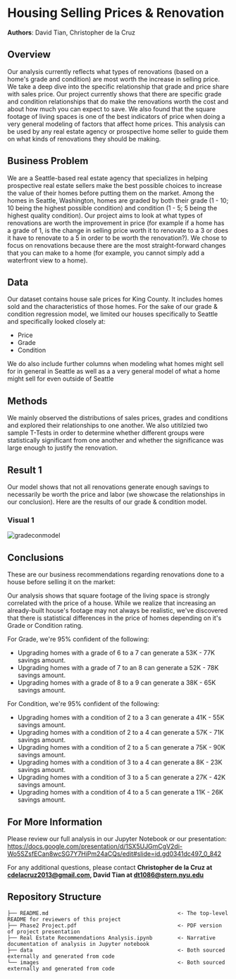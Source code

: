 # Housing Selling Prices & Renovation

**Authors**: David Tian, Christopher de la Cruz

## Overview

Our analysis currently reflects what types of renovations (based on a home's grade and condition) are most worth the increase in selling price. We take a deep dive into the specific relationship that grade and price share with sales price. Our project currently shows that there are specific grade and condition relationships that do make the renovations worth the cost and about how much you can expect to save. We also found that the square footage of living spaces is one of the best indicators of price when doing a very general modeling of factors that affect home prices. This analysis can be used by any real estate agency or prospective home seller to guide them on what kinds of renovations they should be making.

## Business Problem

We are a Seattle-based real estate agency that specializes in helping prospective real estate sellers make the best possible choices to increase the value of their homes before putting them on the market. Among the homes in Seattle, Washington, homes are graded by both their grade (1 - 10; 10 being the highest possible condition) and condition (1 - 5; 5 being the highest quality condition). Our project aims to look at what types of renovations are worth the improvement in price (for example if a home has a grade of 1, is the change in selling price worth it to renovate to a 3 or does it have to renovate to a 5 in order to be worth the renovation?). We chose to focus on renovations because there are the most straight-forward changes that you can make to a home (for example, you cannot simply add a waterfront view to a home).

## Data

Our dataset contains house sale prices for King County. It includes homes sold and the characteristics of those homes. For the sake of our grade & condition regression model, we limited our houses specifically to Seattle and specifically looked closely at:

- Price<br>
- Grade<br>
- Condition<br>

We do also include further columns when modeling what homes might sell for in general in Seattle as well as a a very general model of what a home might sell for even outside of Seattle

## Methods

We mainly observed the distributions of sales prices, grades and conditions and explored their relationships to one another. We also utitilzied two sample T-Tests in order to determine whether different groups were statistically significant from one another and whether the significance was large enough to justify the renovation.

## Result 1

Our model shows that not all renovations generate enough savings to necessarily be worth the price and labor (we showcase the relationships in our conclusion). Here are the results of our grade & condition model.

### Visual 1

![gradeconmodel](https://user-images.githubusercontent.com/77891283/115739327-d375db80-a35b-11eb-9add-fbe1051d8b0d.png)


## Conclusions

These are our business recommendations regarding renovations done to a house before selling it on the market:

Our analysis shows that square footage of the living space is strongly correlated with the price of a house. While we realize that increasing an already-built house's footage may not always be realistic, we've discovered that there is statistical differences in the price of homes depending on it's Grade or Condition rating.

For Grade, we're 95% confident of the following: <br>
- Upgrading homes with a grade of 6 to a 7 can generate a 53K - 77K savings amount.
- Upgrading homes with a grade of 7 to an 8 can generate a 52K - 78K savings amount.
- Upgrading homes with a grade of 8 to a 9 can generate a 38K - 65K savings amount.

For Condition, we're 95% confident of the following: <br>
- Upgrading homes with a condition of 2 to a 3 can generate a 41K - 55K savings amount.
- Upgrading homes with a condition of 2 to a 4 can generate a 57K - 71K savings amount.
- Upgrading homes with a condition of 2 to a 5 can generate a 75K - 90K savings amount.
- Upgrading homes with a condition of 3 to a 4 can generate a 8K - 23K savings amount.
- Upgrading homes with a condition of 3 to a 5 can generate a 27K - 42K savings amount.
- Upgrading homes with a condition of 4 to a 5 can generate a 11K - 26K savings amount.


## For More Information

Please review our full analysis in our Jupyter Notebook or our presentation: https://docs.google.com/presentation/d/1SX5UJGmCgV2di-Wo5SZsfECan8wcSG7Y7HiPm24aCQs/edit#slide=id.gd0341dc497_0_842

For any additional questions, please contact **Christopher de la Cruz at cdelacruz2013@gmail.com, David Tian at dt1086@stern.nyu.edu**

## Repository Structure

```
├── README.md                                         <- The top-level README for reviewers of this project
├── Phase2 Project.pdf                                <- PDF version of project presentation
├── Real Estate Recommendations Analysis.ipynb        <- Narrative documentation of analysis in Jupyter notebook 
├── data                                              <- Both sourced externally and generated from code     
└── images                                            <- Both sourced externally and generated from code
```
